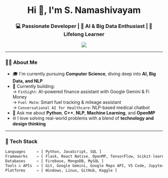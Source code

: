 <!-- Profile README - S. Namashivayam -->

<h1 align="center">Hi 👋, I'm S. Namashivayam</h1>
<h3 align="center">💻 Passionate Developer | 🚀 AI & Big Data Enthusiast | 🌱 Lifelong Learner</h3>

<p align="center">
  <img src="https://readme-typing-svg.herokuapp.com/?lines=Engineer.+Builder.+Problem+Solver.;Conversational+AI+in+Healthcare.;AI+Finance+Assistant+with+Google+Gemini.;Big+Data+Computing+with+C%2B%2B+%26+OpenMP.&center=true&width=600&height=40" />
</p>

---

### 👨‍💻 About Me

- 🎓 I'm currently pursuing **Computer Science**, diving deep into **AI, Big Data, and NLP**
- 🔭 Currently building:  
  → `FinSight`: AI-powered finance assistant with Google Gemini & Fi Money  
  → `Fuel Mate`: Smart fuel tracking & mileage assistant  
  → `Conversational AI for Healthcare`: NLP-based medical chatbot  
- 💬 Ask me about **Python**, **C++**, **NLP**, **Machine Learning**, and **OpenMP**
- 🌐 I love solving real-world problems with a blend of **technology and design thinking**

---

### 🚀 Tech Stack

```python
Languages     = [ Python, JavaScript, SQL ]
Frameworks    = [ Flask, React Native, OpenMP, TensorFlow, Scikit-learn ]
Databases     = [ Firebase, MongoDB, MySQL ]
Tools & APIs  = [ Git, Google Gemini, Google Maps API, VS Code, Jupyter ]
Platforms     = [ Windows, Linux, GitHub, Kaggle ]
